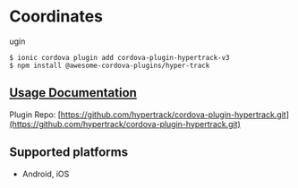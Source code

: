 # Coordinates
ugin

```
$ ionic cordova plugin add cordova-plugin-hypertrack-v3
$ npm install @awesome-cordova-plugins/hyper-track
```

## [Usage Documentation](https://danielsogl.gitbook.io/awesome-cordova-plugins/plugins/hyper-track/)

Plugin Repo: [https://github.com/hypertrack/cordova-plugin-hypertrack.git](https://github.com/hypertrack/cordova-plugin-hypertrack.git)



## Supported platforms

- Android, iOS
  


